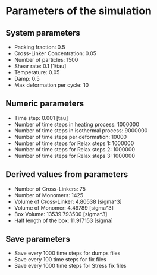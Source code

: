 # Parameters of the simulation

## System parameters 

- Packing fraction: 0.5
- Cross-Linker Concentration: 0.05
- Number of particles: 1500
- Shear rate: 0.1 [1/tau]
- Temperature: 0.05
- Damp: 0.5
- Max deformation per cycle: 10

 ## Numeric parameters 

- Time step: 0.001 [tau]
- Number of time steps in heating process: 1000000
- Number of time steps in isothermal process: 9000000
- Number of time steps per deformation: 10000
- Number of time steps for Relax steps 1: 1000000
- Number of time steps for Relax steps 2: 1000000
- Number of time steps for Relax steps 3: 1000000

 ## Derived values from parameters 

- Number of Cross-Linkers: 75
- Number of Monomers: 1425
- Volume of Cross-Linker: 4.80538 [sigma^3]
- Volume of Monomer: 4.49789 [sigma^3]
- Box Volume: 13539.793500 [sigma^3]
- Half length of the box: 11.917153 [sigma]

 ## Save parameters 

- Save every 1000 time steps for dumps files
- Save every 100 time steps for fix files
- Save every 1000 time steps for Stress fix files
